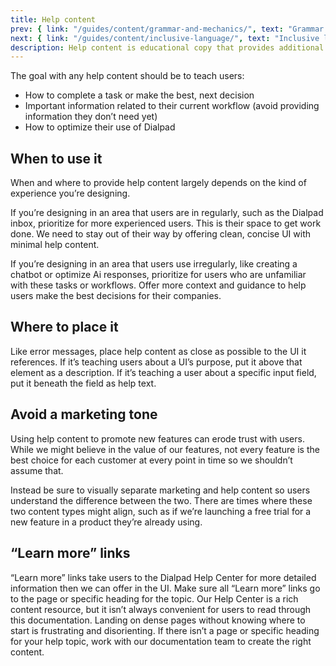 ```yaml
---
title: Help content
prev: { link: "/guides/content/grammar-and-mechanics/", text: "Grammar and mechanics" }
next: { link: "/guides/content/inclusive-language/", text: "Inclusive language" }
description: Help content is educational copy that provides additional information about interactive elements or concepts in the UI.
---
```


The goal with any help content should be to teach users:

* How to complete a task or make the best, next decision
* Important information related to their current workflow (avoid providing information they don’t need yet)
* How to optimize their use of Dialpad

## When to use it

When and where to provide help content largely depends on the kind of experience you’re designing.

If you’re designing in an area that users are in regularly, such as the Dialpad inbox, prioritize for more experienced users. This is their space to get work done. We need to stay out of their way by offering clean, concise UI with minimal help content.

If you’re designing in an area that users use irregularly, like creating a chatbot or optimize Ai responses, prioritize for users who are unfamiliar with these tasks or workflows. Offer more context and guidance to help users make the best decisions for their companies.

## Where to place it

Like error messages, place help content as close as possible to the UI it references. If it’s teaching users about a UI’s purpose, put it above that element as a description. If it’s teaching a user about a specific input field, put it beneath the field as help text.

## Avoid a marketing tone

Using help content to promote new features can erode trust with users. While we might believe in the value of our features, not every feature is the best choice for each customer at every point in time so we shouldn’t assume that.

Instead be sure to visually separate marketing and help content so users understand the difference between the two. There are times where these two content types might align, such as if we’re launching a free trial for a new feature in a product they’re already using.

## “Learn more” links

“Learn more” links take users to the Dialpad Help Center for more detailed information then we can offer in the UI. Make sure all “Learn more” links go to the page or specific heading for the topic.
Our Help Center is a rich content resource, but it isn’t always convenient for users to read through this documentation. Landing on dense pages without knowing where to start is frustrating and disorienting. If there isn’t a page or specific heading for your help topic, work with our documentation team to create the right content.
